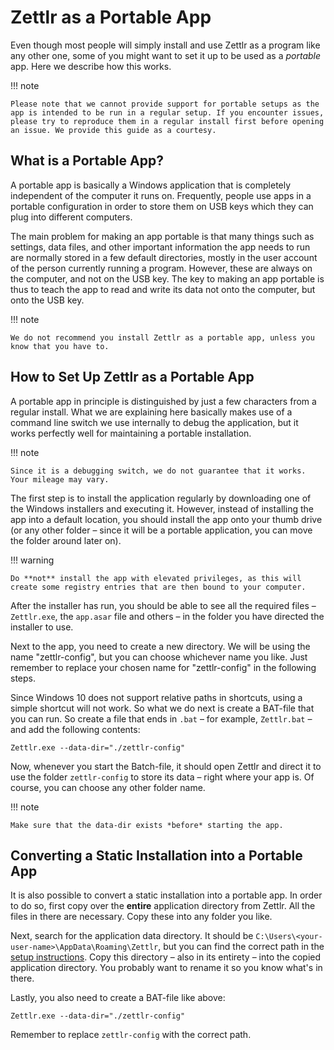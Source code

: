 # Zettlr as a Portable App

Even though most people will simply install and use Zettlr as a program like any other one, some of you might want to set it up to be used as a *portable* app. Here we describe how this works.

!!! note

    Please note that we cannot provide support for portable setups as the app is intended to be run in a regular setup. If you encounter issues, please try to reproduce them in a regular install first before opening an issue. We provide this guide as a courtesy.

## What is a Portable App?

A portable app is basically a Windows application that is completely independent of the computer it runs on. Frequently, people use apps in a portable configuration in order to store them on USB keys which they can plug into different computers.

The main problem for making an app portable is that many things such as settings, data files, and other important information the app needs to run are normally stored in a few default directories, mostly in the user account of the person currently running a program. However, these are always on the computer, and not on the USB key. The key to making an app portable is thus to teach the app to read and write its data not onto the computer, but onto the USB key.

!!! note

    We do not recommend you install Zettlr as a portable app, unless you know that you have to.

## How to Set Up Zettlr as a Portable App

A portable app in principle is distinguished by just a few characters from a regular install. What we are explaining here basically makes use of a command line switch we use internally to debug the application, but it works perfectly well for maintaining a portable installation.

!!! note

    Since it is a debugging switch, we do not guarantee that it works. Your mileage may vary.

The first step is to install the application regularly by downloading one of the Windows installers and executing it. However, instead of installing the app into a default location, you should install the app onto your thumb drive (or any other folder – since it will be a portable application, you can move the folder around later on).

!!! warning

    Do **not** install the app with elevated privileges, as this will create some registry entries that are then bound to your computer.

After the installer has run, you should be able to see all the required files – `Zettlr.exe`, the `app.asar` file and others – in the folder you have directed the installer to use.

Next to the app, you need to create a new directory. We will be using the name "zettlr-config", but you can choose whichever name you like. Just remember to replace your chosen name for "zettlr-config" in the following steps.

Since Windows 10 does not support relative paths in shortcuts, using a simple shortcut will not work. So what we do next is create a BAT-file that you can run. So create a file that ends in `.bat` – for example, `Zettlr.bat` – and add the following contents:

```
Zettlr.exe --data-dir="./zettlr-config"
```

Now, whenever you start the Batch-file, it should open Zettlr and direct it to use the folder `zettlr-config` to store its data – right where your app is. Of course, you can choose any other folder name.

!!! note

    Make sure that the data-dir exists *before* starting the app.

## Converting a Static Installation into a Portable App

It is also possible to convert a static installation into a portable app. In order to do so, first copy over the **entire** application directory from Zettlr. All the files in there are necessary. Copy these into any folder you like.

Next, search for the application data directory. It should be `C:\Users\<your-user-name>\AppData\Roaming\Zettlr`, but you can find the correct path in the [setup instructions](../getting-started/setup.md). Copy this directory – also in its entirety – into the copied application directory. You probably want to rename it so you know what's in there.

Lastly, you also need to create a BAT-file like above:

```
Zettlr.exe --data-dir="./zettlr-config"
```

Remember to replace `zettlr-config` with the correct path.
